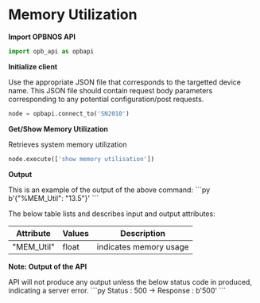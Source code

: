 # Memory Utilization

<strong>Import OPBNOS API</strong>

```py
import opb_api as opbapi
```

<strong>Initialize client</strong>
<p>Use the appropriate JSON file that corresponds to the targetted device name. This JSON file should contain request body parameters corresponding to any potential configuration/post requests.

```py
node = opbapi.connect_to('SN2010')
```

<strong>Get/Show Memory Utilization</strong>
<p> Retrieves system memory utilization

```py
node.execute(['show memory utilisation'])
```
<strong>Output</strong>
<p> This is an example of the output of the above command:
```py
b'{"%MEM_Util": "13.5"}'
```

<p> The below table lists and describes input and output attributes:
<table>
 <tbody>
  <thead>
    <tr>
      <th>Attribute</th>
      <th>Values</th>
      <th>Description</th>
    </tr>
  </thead>
  <tbody>
    <tr>
      <td>"MEM_Util"</td>
      <td>float</td>
      <td>indicates memory usage</td>
    </tr>
  </tbody>
</table>

<strong>Note: Output of the API</strong>
<p> API will not produce any output unless the below status code in produced, indicating a server error.
```py
Status : 500 -> Response : b'500'
```
